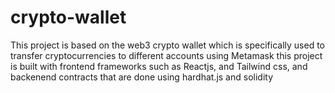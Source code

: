 # crypto-wallet
This project is based on the web3 crypto wallet which is specifically used to transfer cryptocurrencies to different accounts using Metamask 
this project is built with frontend frameworks such as Reactjs, and Tailwind css, and backenend contracts that are done using hardhat.js and solidity
